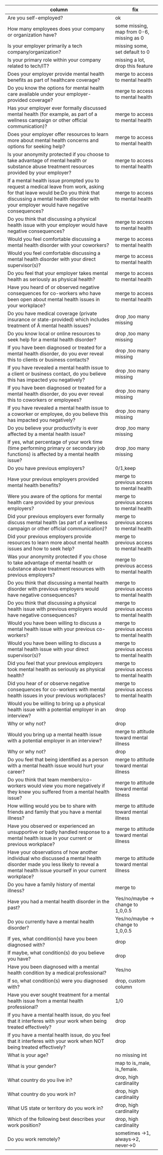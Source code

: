 | column                                                       | fix                                       |
| ------------------------------------------------------------ | ----------------------------------------- |
| Are you  self-employed?                                      | ok                                        |
| How many employees does your company or  organization have?  | some missing, map from 0-6, missing as 0  |
| Is your employer primarily a tech  company/organization?     | missing some, set default to 0            |
| Is your primary role within your company  related to tech/IT? | missing a lot, drop this feature          |
| Does your employer provide mental health  benefits as part of healthcare coverage? | merge to access to mental health          |
| Do you know the options for mental health  care available under your employer-provided coverage? | merge to access to mental health          |
| Has your employer ever formally discussed  mental health (for example, as part of a wellness campaign or other official  communication)? | merge to access to mental health          |
| Does your employer offer resources to  learn more about mental health concerns and options for seeking help? | merge to access to mental health          |
| Is your anonymity protected if you choose  to take advantage of mental health or substance abuse treatment resources  provided by your employer? | merge to access to mental health          |
| If a mental health issue prompted you to  request a medical leave from work, asking for that leave would be:Do you  think that discussing a mental health disorder with your employer would have  negative consequences? | merge to access to mental health          |
| Do you think that discussing a physical  health issue with your employer would have negative consequences? | merge to access to mental health          |
| Would you feel comfortable discussing a  mental health disorder with your coworkers? | merge to access to mental health          |
| Would you feel comfortable discussing a  mental health disorder with your direct supervisor(s)? | merge to access to mental health          |
| Do you feel that your employer takes  mental health as seriously as physical health? | merge to access to mental health          |
| Have you heard of or observed negative  consequences for co-workers who have been open about mental health issues in  your workplace? | merge to access to mental health          |
| Do you have medical coverage (private  insurance or state-provided) which includes treatment of Â mental health  issues? | drop ,too many missing                    |
| Do you know local or online resources to  seek help for a mental health disorder? | drop ,too many missing                    |
| If you have been diagnosed or treated for  a mental health disorder, do you ever reveal this to clients or business  contacts? | drop ,too many missing                    |
| If you have revealed a mental health  issue to a client or business contact, do you believe this has impacted you  negatively? | drop ,too many missing                    |
| If you have been diagnosed or treated for  a mental health disorder, do you ever reveal this to coworkers or employees? | drop ,too many missing                    |
| If you have revealed a mental health  issue to a coworker or employee, do you believe this has impacted you  negatively? | drop ,too many missing                    |
| Do you believe your productivity is ever  affected by a mental health issue? | drop ,too many missing                    |
| If yes, what percentage of your work time  (time performing primary or secondary job functions) is affected by a mental  health issue? | drop ,too many missing                    |
| Do you have previous employers?                              | 0/1,keep                                  |
| Have your previous employers provided  mental health benefits? | merge to previous access to mental health |
| Were you aware of the options for mental  health care provided by your previous employers? | merge to previous access to mental health |
| Did your previous employers ever formally  discuss mental health (as part of a wellness campaign or other official  communication)? | merge to previous access to mental health |
| Did your previous employers provide  resources to learn more about mental health issues and how to seek help? | merge to previous access to mental health |
| Was your anonymity protected if you chose  to take advantage of mental health or substance abuse treatment resources  with previous employers? | merge to previous access to mental health |
| Do you think that discussing a mental  health disorder with previous employers would have negative consequences? | merge to previous access to mental health |
| Do you think that discussing a physical  health issue with previous employers would have negative consequences? | merge to previous access to mental health |
| Would you have been willing to discuss a  mental health issue with your previous co-workers? | merge to previous access to mental health |
| Would you have been willing to discuss a  mental health issue with your direct supervisor(s)? | merge to previous access to mental health |
| Did you feel that your previous employers  took mental health as seriously as physical health? | merge to previous access to mental health |
| Did you hear of or observe negative  consequences for co-workers with mental health issues in your previous  workplaces? | merge to previous access to mental health |
| Would you be willing to bring up a  physical health issue with a potential employer in an interview? | drop                                      |
| Why or why not?                                              | drop                                      |
| Would you bring up a mental health issue  with a potential employer in an interview? | merge to attitude toward mental illness   |
| Why or why not?                                              | drop                                      |
| Do you feel that being identified as a  person with a mental health issue would hurt your career? | merge to attitude toward mental illness   |
| Do you think that team members/co-workers  would view you more negatively if they knew you suffered from a mental health  issue? | merge to attitude toward mental illness   |
| How willing would you be to share with  friends and family that you have a mental illness? | merge to attitude toward mental illness   |
| Have you observed or experienced an  unsupportive or badly handled response to a mental health issue in your  current or previous workplace? | merge to attitude toward mental illness   |
| Have your observations of how another  individual who discussed a mental health disorder made you less likely to  reveal a mental health issue yourself in your current workplace? | merge to attitude toward mental illness   |
| Do you have a family history of mental  illness?             | merge to                                  |
| Have you had a mental health disorder in  the past?          | Yes/no/maybe -> change to 1,0,0.5         |
| Do you currently have a mental health  disorder?             | Yes/no/maybe -> change to 1,0,0.5         |
| If yes, what condition(s) have you been  diagnosed with?     | drop                                      |
| If maybe, what condition(s) do you  believe you have?        | drop                                      |
| Have you been diagnosed with a mental  health condition by a medical professional? | Yes/no                                    |
| If so, what condition(s) were you  diagnosed with?           | drop, custom column                       |
| Have you ever sought treatment for a  mental health issue from a mental health professional? | 1/0                                       |
| If you have a mental health issue, do you  feel that it interferes with your work when being treated effectively? | drop                                      |
| If you have a mental health issue, do you  feel that it interferes with your work when NOT being treated effectively? | drop                                      |
| What is your age?                                            | no missing int                            |
| What is your gender?                                         | map to is_male, is_female.                |
| What country do you live in?                                 | drop, high cardinality                    |
| What country do you work in?                                 | drop, high cardinality                    |
| What US state or  territory do you work in?                  | drop, high cardinality                    |
| Which of the following best describes your work position?    | drop, high cardinality                    |
| Do you work remotely?                                        | sometimes ->1, always->2, never->0        |

